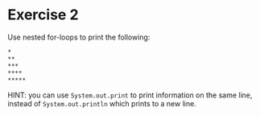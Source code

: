 # Exercise 2

Use nested for-loops to print the following:

```
*
**
***
****
*****
```

HINT: you can use `System.out.print` to print information on the same line, instead of `System.out.println` which prints to a new line.
